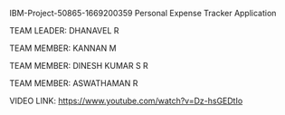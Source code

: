 IBM-Project-50865-1669200359
Personal Expense Tracker Application

TEAM LEADER: DHANAVEL R 

TEAM MEMBER: KANNAN M

TEAM MEMBER: DINESH KUMAR S R

TEAM MEMBER: ASWATHAMAN R

VIDEO LINK: https://www.youtube.com/watch?v=Dz-hsGEDtIo
